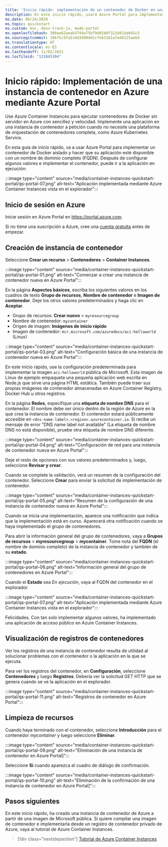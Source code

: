 ```yaml
---
title: 'Inicio rápido: implementación de un contenedor de Docker en una instancia de contenedor (portal)'
description: En este inicio rápido, usará Azure Portal para implementar rápidamente una aplicación web en contenedores que se ejecuta en una instancia de contenedor aislada de Azure
ms.date: 08/24/2020
ms.topic: quickstart
ms.custom: mvc, devx-track-js, mode-portal
ms.openlocfilehash: 380ae62aeab3744a75bf9d01b0f321d41da041c5
ms.sourcegitcommit: 106f5c9fa5c6d3498dd1cfe63181a7ed4125ae6d
ms.translationtype: HT
ms.contentlocale: es-ES
ms.lasthandoff: 11/02/2021
ms.locfileid: "131045304"
---
```

# <a name="quickstart-deploy-a-container-instance-in-azure-using-the-azure-portal"></a>Inicio rápido: Implementación de una instancia de contenedor en Azure mediante Azure Portal

Use Azure Container Instances para ejecutar contenedores de Docker sin servidor en Azure con sencillez y velocidad. Implemente una aplicación en una instancia de contenedor a petición cuando no necesite una plataforma de orquestación de contenedores completa, como Azure Kubernetes Service.

En esta guía de inicio rápido, va a usar Azure Portal para implementar un contenedor de Docker aislado y hacer que su aplicación esté disponible con un nombre de dominio completo (FQDN). Después de configurar algunos valores e implementar el contenedor, puede ir a la aplicación en ejecución:

:::image type="content" source="media/container-instances-quickstart-portal/qs-portal-07.png" alt-text="Aplicación implementada mediante Azure Container Instances vista en el explorador":::

## <a name="sign-in-to-azure"></a>Inicio de sesión en Azure

Inicie sesión en Azure Portal en https://portal.azure.com.

Si no tiene una suscripción a Azure, cree una [cuenta gratuita][azure-free-account] antes de empezar.

## <a name="create-a-container-instance"></a>Creación de instancia de contenedor

Seleccione **Crear un recurso** > **Contenedores** > **Container Instances**.

:::image type="content" source="media/container-instances-quickstart-portal/qs-portal-01.png" alt-text="Comenzar a crear una instancia de contenedor nueva en Azure Portal":::

En la página **Aspectos básicos**, escriba los siguientes valores en los cuadros de texto **Grupo de recursos**, **Nombre de contenedor** e **Imagen de contenedor**. Deje los otros valores predeterminados y haga clic en **Aceptar**.

* Grupo de recursos: **Crear nuevo** > `myresourcegroup`
* Nombre de contenedor: `mycontainer`
* Origen de imagen: **Imágenes de inicio rápido**
* Imagen de contenedor: `mcr.microsoft.com/azuredocs/aci-helloworld` (Linux)

:::image type="content" source="media/container-instances-quickstart-portal/qs-portal-03.png" alt-text="Configuración básica de una instancia de contenedor nueva en Azure Portal":::

En este inicio rápido, use la configuración predeterminada para implementar la imagen `aci-helloworld` pública de Microsoft. Esta imagen de Linux de ejemplo empaqueta una pequeña aplicación web escrita en Node.js que sirve una página HTML estática. También puede traer sus propias imágenes de contenedor almacenadas en Azure Container Registry, Docker Hub u otros registros.

En la página **Redes**, especifique una **etiqueta de nombre DNS** para el contenedor. El nombre debe ser único dentro de la región de Azure en la que crea la instancia de contenedor. El contenedor estará públicamente accesible en `<dns-name-label>.<region>.azurecontainer.io`. Si recibe un mensaje de error "DNS name label not available" (La etiqueta de nombre DNS no está disponible), pruebe otra etiqueta de nombre DNS diferente.

:::image type="content" source="media/container-instances-quickstart-portal/qs-portal-04.png" alt-text="Configuración de red para una instancia de contenedor nueva en Azure Portal":::

Deje el resto de opciones con sus valores predeterminados y, luego, seleccione **Revisar y crear**.

Cuando se complete la validación, verá un resumen de la configuración del contenedor. Seleccione **Crear** para enviar la solicitud de implementación de contenedor.

:::image type="content" source="media/container-instances-quickstart-portal/qs-portal-05.png" alt-text="Resumen de la configuración de una instancia de contenedor nueva en Azure Portal":::

Cuando se inicia una implementación, aparece una notificación que indica que la implementación está en curso. Aparecerá otra notificación cuando se haya implementado el grupo de contenedores.

Para abrir la información general del grupo de contenedores, vaya a **Grupos de recursos** > **myresourcegroup** > **mycontainer**. Tome nota del **FQDN** (el nombre de dominio completo) de la instancia de contenedor y también de su **estado**.

:::image type="content" source="media/container-instances-quickstart-portal/qs-portal-06.png" alt-text="Información general del grupo de contenedores en Azure Portal":::

Cuando el **Estado** sea *En ejecución*, vaya al FQDN del contenedor en el explorador.

:::image type="content" source="media/container-instances-quickstart-portal/qs-portal-07.png" alt-text="Aplicación implementada mediante Azure Container Instances vista en el explorador":::

Felicidades. Con tan solo implementar algunos valores, ha implementado una aplicación de acceso público en Azure Container Instances.

## <a name="view-container-logs"></a>Visualización de registros de contenedores

Ver los registros de una instancia de contenedor resulta de utilidad al solucionar problemas con el contenedor o la aplicación en la que se ejecuta.

Para ver los registros del contenedor, en **Configuración**, seleccione **Contenedores** y luego **Registros**. Debería ver la solicitud GET HTTP que se genera cuando se ve la aplicación en el explorador.

:::image type="content" source="media/container-instances-quickstart-portal/qs-portal-11.png" alt-text="Registros de contenedor en Azure Portal":::


## <a name="clean-up-resources"></a>Limpieza de recursos

Cuando haya terminado con el contenedor, seleccione **Introducción** para el contenedor *mycontainer* y luego seleccione **Eliminar**.

:::image type="content" source="media/container-instances-quickstart-portal/qs-portal-09.png" alt-text="Eliminación de una instancia de contenedor en Azure Portal]":::

Seleccione **Sí** cuando aparezca el cuadro de diálogo de confirmación.

:::image type="content" source="media/container-instances-quickstart-portal/qs-portal-10.png" alt-text="Eliminación de la confirmación de una instancia de contenedor en Azure Portal]":::

## <a name="next-steps"></a>Pasos siguientes

En este inicio rápido, ha creado una instancia de contenedor de Azure a partir de una imagen de Microsoft pública. Si quiere compilar una imagen de contenedor e implementarla desde un registro de contenedor privado de Azure, vaya al tutorial de Azure Container Instances.

> [!div class="nextstepaction"]
> [Tutorial de Azure Container Instances](./container-instances-tutorial-prepare-app.md)

<!-- LINKS - External -->
[azure-free-account]: https://azure.microsoft.com/free/
